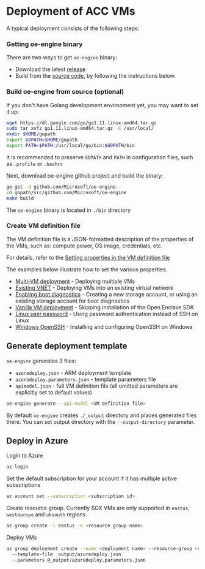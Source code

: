 # Deployment of ACC VMs

A typical deployment consists of the following steps:

### Getting oe-engine binary

There are two ways to get `oe-engine` binary:
* Download the latest [release](https://github.com/Microsoft/oe-engine/releases)
* Build from the [source code](https://github.com/Microsoft/oe-engine), by following the instructions below.

### Build oe-engine from source (optional)

If you don't have Golang development environment yet, you may want to set it up:
```sh
wget https://dl.google.com/go/go1.11.linux-amd64.tar.gz
sudo tar xvfz go1.11.linux-amd64.tar.gz -C /usr/local/
mkdir $HOME/gopath
export GOPATH=$HOME/gopath
export PATH=$PATH:/usr/local/go/bin:$GOPATH/bin
```
It is recommended to preserve `GOPATH` and `PATH` in configuration files, such as `.profile` or `.bashrc`

Next, download oe-engine github project and build the binary:
```sh
go get -d github.com/Microsoft/oe-engine
cd gopath/src/github.com/Microsoft/oe-engine
make build
```
The `oe-engine` binary is located in `./bin` directory

### Create VM definition file

The VM definition file is a JSON-formatted description of the properties of the VMs, such as: compute power, OS image, credentials, etc.

For details, refer to the [Setting properties in the VM definition file](properties.md)

The examples below illustrate how to set the various properties.

* [Multi-VM deployment](examples/oe-multi-vm.json) - Deploying multiple VMs
* [Existing VNET](examples/oe-vnet.json) - Deploying VMs into an existing virtual network
* [Enabling boot diagnostics](examples/oe-bootdiagnostics.json) - Creating a new storage account, or using an existing storage account for boot diagnostics
* [Vanilla VM deployment](examples/oe-vanilla.json) - Skipping installation of the Open Enclave SDK
* [Linux user password](examples/oe-lnx-passwd.json) - Using password authentication instead of SSH on Linux
* [Windows OpenSSH](examples/oe-win-ssh.json) - Installing and configuring OpenSSH on Windows

## Generate deployment template

`oe-engine` generates 3 files:
* `azuredeploy.json` - ARM deployment template
* `azuredeploy.parameters.json` - template parameters file
* `apimodel.json` - full VM definition file (all omitted parameters are explicitly set to default values)

```sh
oe-engine generate --api-model <VM definition file>
```

By default `oe-engine` creates `./_output` directory and places generated files there.
You can set output directory with the `--output-directory` parameter.

## Deploy in Azure

Login to Azure
```sh
az login
```
Set the default subscription for your account if it has multiple active subscriptions
```sh
az account set --subscription <subscription id>
```
Create resource group. Currently SGX VMs are only supported in `eastus`, `westeurope` and `uksouth` regions.
```sh
az group create -l eastus -n <resource group name>
```
Deploy VMs
```sh
az group deployment create --name <deployment name> --resource-group <resource group name>
  --template-file _output/azuredeploy.json
  --parameters @_output/azuredeploy.parameters.json
```
